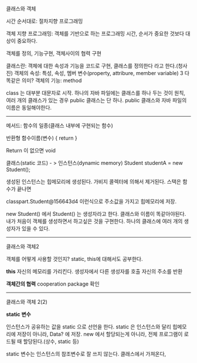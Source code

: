 클래스와 객체

시간 순서대로: 절차지향 프로그래밍

객체 지향 프로그래밍: 객체를 기반으로 하는 프로그래밍
시간, 순서가 중요한 것보다 대상이 중요하다.

객체를 정의, 기능구현, 객체사이의 협력 구현

클래스란: 객체에 대한 속성과 기능을 코드로 구현, 클래스를 정의한다 라고 한다.(청사진)
객체의 속성: 특성, 속성, 멤버 변수(property, attribure, member variable) 3 다 똑같은 의미?
객체의 기능: method 

class 는 대부분 대문자로 시작.
하나의 자바 파일에는 클래스를 하나 두는 것이 원칙, 여러 개의 클래스가 있는 경우 public 클래스는 단 하나. public 클래스와 자바 파일의 이름은 동일해야한다.

---

메서드: 함수의 일종(클래스 내부에 구현되는 함수)

반환형 함수이름(변수) {
return
}

Return 이 없으면 void

클래스(static 코드) - > 인스턴스(dynamic memory)
Student studentA = new Student();

생성된 인스턴스는 힙메모리에 생성된다. 가비지 콜렉터에 의해서 제거된다. 스택은 함수가 끝나면

classpart.Student@156643d4 이런식으로 주소값을 가지고 힙메모리에 저장.

new Student() 에서 Student() 는 생성자라고 한다. 클래스와 이름이 똑같아야된다.
내가 처음이 객체를 생성하면서 하고싶은 것을 구현한다.
하나의 클래스에 여러 개의 생성자가 있을 수 있다.

---

클래스와 객체2

객체를 어떻게 사용할 것인지? static, this에 대해서도 공부한다.

**this**
자신의 메모리를 가리킨다.
생성자에서 다른 생성자를 호출
자신의 주소를 반환

**객체간의 협력**
cooperation package 확인

---

클래스와 객체 2(2)

**static 변수**

인스턴스가 공유하는 값을 static 으로 선언을 한다.
static 은 인스턴스와 달리 힙메모리에 저장이 아니라, Data? 에 저장.
new 에서 할당되는게 아니라, 전체 프로그램이 로드될 때 할당된다.(상수, static 등)

static 변수는 인스턴스의 참조변수로 잘 쓰지 않는다.
클래스에서 가져온다,